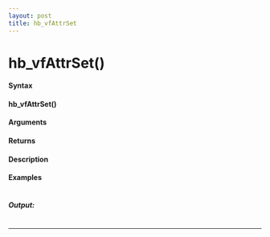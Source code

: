```yaml
---
layout: post
title: hb_vfAttrSet
---
```


# hb_vfAttrSet()


#### Syntax

#### hb_vfAttrSet()

#### Arguments

#### Returns

#### Description

#### Examples

```

```

##### Output:

```

```

---